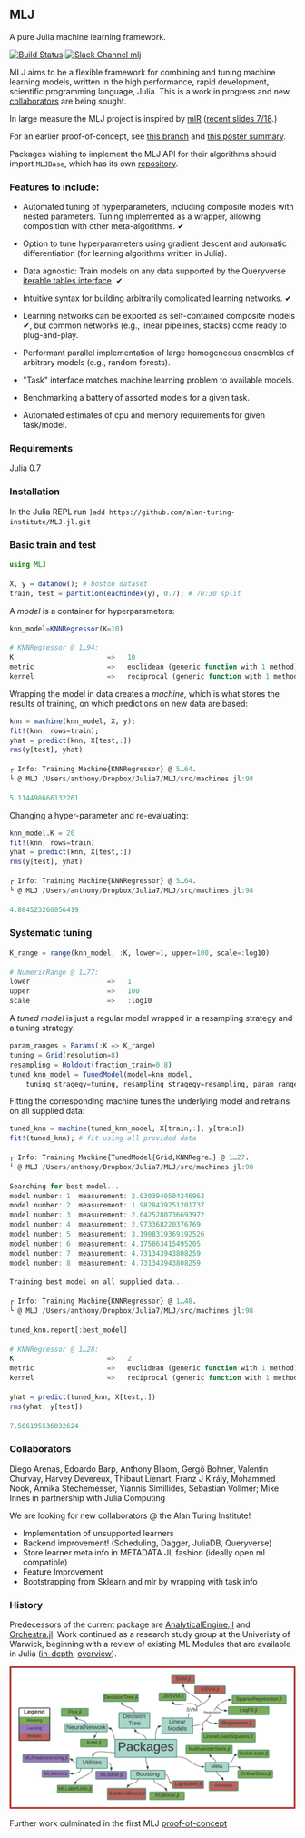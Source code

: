 ## MLJ

A pure Julia machine learning framework.

[![Build Status](https://travis-ci.com/alan-turing-institute/MLJ.jl.svg?branch=master)](https://travis-ci.com/alan-turing-institute/MLJ.jl)
[![Slack Channel mlj](https://img.shields.io/badge/chat-on%20slack-yellow.svg)](https://slackinvite.julialang.org/)

MLJ aims to be a flexible framework for combining and tuning machine
learning models, written in the high performance, rapid
development, scientific programming language, Julia. This is a work in
progress and new [collaborators](#collaborators) are being sought.


In large measure the MLJ project is inspired by [mlR](https://pat-s.github.io/mlr/index.html) ([recent
slides 7/18](https://github.com/mlr-org/mlr-outreach).)

For an earlier proof-of-concept, see
[this branch](https://github.com/alan-turing-institute/MLJ.jl/tree/poc)
and [this poster summary](material/MLJ-JuliaCon2018-poster.pdf).

Packages wishing to implement the MLJ API for their algorithms should
import `MLJBase`, which has its own
[repository](https://github.com/alan-turing-institute/MLJBase.jl).

### Features to include:

- Automated tuning of hyperparameters, including
  composite models with nested parameters. Tuning implemented as a
  wrapper, allowing composition with other meta-algorithms. &#10004;

- Option to tune hyperparameters using gradient descent and automatic
  differentiation (for learning algorithms written in Julia).

- Data agnostic: Train models on any data supported by the Queryverse
[iterable tables
interface](https://github.com/queryverse/IterableTables.jl). &#10004;

- Intuitive syntax for building arbitrarily complicated
  learning networks. &#10004;
  
- Learning networks can be exported as self-contained composite models &#10004;, but
  common networks (e.g., linear pipelines, stacks) come ready to plug-and-play.

- Performant parallel implementation of large homogeneous ensembles
  of arbitrary models (e.g., random forests).

- "Task" interface matches machine learning problem to available models.

- Benchmarking a battery of assorted models for a given task.

- Automated estimates of cpu and memory requirements for given task/model.


### Requirements

Julia 0.7


### Installation

In the Julia REPL run  `]add https://github.com/alan-turing-institute/MLJ.jl.git`


### Basic train and test

```julia
using MLJ

X, y = datanow(); # boston dataset
train, test = partition(eachindex(y), 0.7); # 70:30 split
```

A *model* is a container for hyperparameters:

```julia
knn_model=KNNRegressor(K=10)

# KNNRegressor @ 1…94: 
K                       =>   10
metric                  =>   euclidean (generic function with 1 method)
kernel                  =>   reciprocal (generic function with 1 method)
```
Wrapping the model in data creates a *machine*, which is what stores the results of training, on which predictions on new data are based:


```julia
knn = machine(knn_model, X, y);
fit!(knn, rows=train);
yhat = predict(knn, X[test,:])
rms(y[test], yhat)

┌ Info: Training Machine{KNNRegressor} @ 5…64.
└ @ MLJ /Users/anthony/Dropbox/Julia7/MLJ/src/machines.jl:98

5.114498666132261
```
Changing a hyper-parameter and re-evaluating:

```julia
knn_model.K = 20
fit!(knn, rows=train)
yhat = predict(knn, X[test,:])
rms(y[test], yhat)

┌ Info: Training Machine{KNNRegressor} @ 5…64.
└ @ MLJ /Users/anthony/Dropbox/Julia7/MLJ/src/machines.jl:98

4.884523266056419
```

### Systematic tuning

```julia
K_range = range(knn_model, :K, lower=1, upper=100, scale=:log10)

# NumericRange @ 1…77: 
lower                   =>   1
upper                   =>   100
scale                   =>   :log10
```
A *tuned model* is just a regular model wrapped in a resampling strategy and a tuning strategy:

```julia
param_ranges = Params(:K => K_range)
tuning = Grid(resolution=8)
resampling = Holdout(fraction_train=0.8)
tuned_knn_model = TunedModel(model=knn_model, 
    tuning_stragegy=tuning, resampling_stragegy=resampling, param_ranges=param_ranges);
```
Fitting the corresponding machine tunes the underlying model and retrains on all supplied data:

```julia
tuned_knn = machine(tuned_knn_model, X[train,:], y[train])
fit!(tuned_knn); # fit using all provided data

┌ Info: Training Machine{TunedModel{Grid,KNNRegre…} @ 1…27.
└ @ MLJ /Users/anthony/Dropbox/Julia7/MLJ/src/machines.jl:98

Searching for best model...
model number: 1	 measurement: 2.0303940504246962    
model number: 2	 measurement: 1.9828439251201737    
model number: 3	 measurement: 2.6425280736693972    
model number: 4	 measurement: 2.973368220376769    
model number: 5	 measurement: 3.1908319369192526    
model number: 6	 measurement: 4.175863415495205    
model number: 7	 measurement: 4.731343943808259    
model number: 8	 measurement: 4.731343943808259    
    
Training best model on all supplied data...

┌ Info: Training Machine{KNNRegressor} @ 1…48.
└ @ MLJ /Users/anthony/Dropbox/Julia7/MLJ/src/machines.jl:98

tuned_knn.report[:best_model]

# KNNRegressor @ 1…28: 
K                       =>   2
metric                  =>   euclidean (generic function with 1 method)
kernel                  =>   reciprocal (generic function with 1 method)
    
yhat = predict(tuned_knn, X[test,:])
rms(yhat, y[test])

7.506195536032624
```


### Collaborators

Diego Arenas, Edoardo Barp, Anthony Blaom, Gergö Bohner, Valentin
Churvay, Harvey Devereux, Thibaut Lienart, Franz J Király, Mohammed
Nook, Annika Stechemesser, Yiannis Simillides, Sebastian Vollmer; Mike
Innes in partnership with Julia Computing

We are looking for new collaborators @ the Alan Turing Institute! 
  * Implementation of unsupported learners
  * Backend improvement! (Scheduling, Dagger, JuliaDB, Queryverse)
  * Store learner meta info in METADATA.JL fashion (ideally open.ml compatible)
  * Feature Improvement 
  * Bootstrapping from Sklearn and mlr by wrapping with task info
  

### History

Predecessors of the current package are
[AnalyticalEngine.jl](https://github.com/tlienart/AnalyticalEngine.jl)
and [Orchestra.jl](https://github.com/svs14/Orchestra.jl). Work
continued as a research study group at the Univeristy of Warwick,
beginning with a review of existing ML Modules that are available in
Julia ([in-depth](https://github.com/dominusmi/Julia-Machine-Learning-Review/tree/master/Educational),
[overview](https://github.com/dominusmi/Julia-Machine-Learning-Review/tree/master/Package%20Review)).

![alt text](material/packages.jpg)

Further work culminated in the first MLJ
[proof-of-concept](https://github.com/alan-turing-institute/MLJ.jl/tree/poc)



